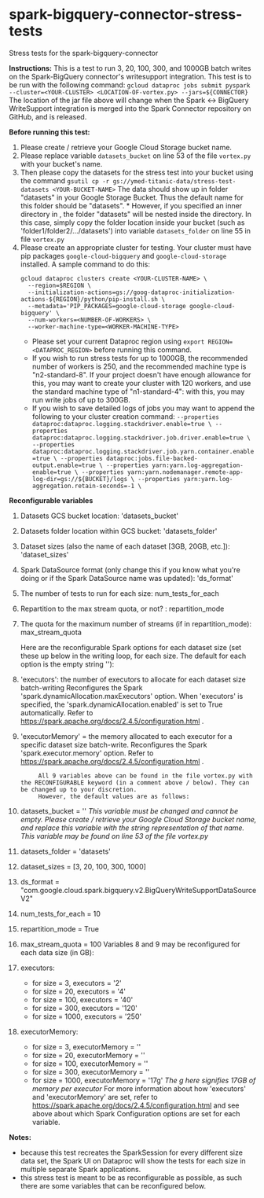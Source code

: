 # spark-bigquery-connector-stress-tests
Stress tests for the spark-bigquery-connector

**Instructions:**
			This is a test to run 3, 20, 100, 300, and 1000GB batch writes on the Spark-BigQuery connector's writesupport integration.
	This test is to be run with the following command:
		`gcloud dataproc jobs submit pyspark --cluster=<YOUR-CLUSTER> <LOCATION-OF-vortex.py> --jars=${CONNECTOR}`
	The location of the jar file above will change when the Spark <-> BigQuery WriteSupport integration is merged into the Spark Connector repository on GitHub, and is released.

**Before running this test:**
1. Please create / retrieve your Google Cloud Storage bucket name.
2. Please replace variable `datasets_bucket` on line 53 of the file `vortex.py` with your bucket's name.
3. Then please copy the datasets for the stress test into your bucket using the command `gsutil cp -r gs://ymed-titanic-data/stress-test-datasets <YOUR-BUCKET-NAME>` The data should show up in folder "datasets" in your Google Storage Bucket. Thus the default name for this folder should be "datasets".
		* However, if you specified an inner directory in <YOUR-BUCKET-NAME>, the folder "datasets" will be nested inside the directory. In this case, simply copy the folder location inside your bucket (such as 'folder1/folder2/.../datasets') into variable `datasets_folder` on line 55 in file `vortex.py`
4. Please create an appropriate cluster for testing. Your cluster must have pip packages `google-cloud-bigquery` and `google-cloud-storage` installed. A sample command to do this: 
	```
	gcloud dataproc clusters create <YOUR-CLUSTER-NAME> \
	  --region=$REGION \
	  --initialization-actions=gs://goog-dataproc-initialization-actions-${REGION}/python/pip-install.sh \
	  --metadata='PIP_PACKAGES=google-cloud-storage google-cloud-bigquery' \
	  --num-workers=<NUMBER-OF-WORKERS> \
	  --worker-machine-type=<WORKER-MACHINE-TYPE>
	```
	* Please set your current Dataproc region using `export REGION=<DATAPROC_REGION>` before running this command.
	* If you wish to run stress tests for up to 1000GB, the recommended number of workers is 250, and the recommended machine type is "n2-standard-8". If your project doesn't have enough allowance for this, you may want to create your cluster with 120 workers, and use the standard machine type of "n1-standard-4": with this, you may run write jobs of up to 300GB.
	* If you wish to save detailed logs of jobs you may want to append the following to your cluster creation command:
			```
	                --properties dataproc:dataproc.logging.stackdriver.enable=true \
			--properties dataproc:dataproc.logging.stackdriver.job.driver.enable=true \
			--properties dataproc:dataproc.logging.stackdriver.job.yarn.container.enable=true \
			--properties dataproc:jobs.file-backed-output.enable=true \
			--properties yarn:yarn.log-aggregation-enable=true \
			--properties yarn:yarn.nodemanager.remote-app-log-dir=gs://${BUCKET}/logs \
			--properties yarn:yarn.log-aggregation.retain-seconds=-1 \
	                ```

**Reconfigurable variables**
1. Datasets GCS bucket location: 'datasets_bucket'
2. Datasets folder location within GCS bucket: 'datasets_folder'
3. Dataset sizes (also the name of each dataset [3GB, 20GB, etc.]): 'dataset_sizes'
4. Spark DataSource format (only change this if you know what you're doing or if the Spark DataSource name was updated): 'ds_format'
5. The number of tests to run for each size: num_tests_for_each
6. Repartition to the max stream quota, or not? :  repartition_mode
7. The quota for the maximum number of streams (if in repartition_mode): max_stream_quota

	Here are the reconfigurable Spark options for each dataset size (set these up below in  the writing loop, for each size. The default for each option is the empty string ''):
8. 'executors': the number of executors to allocate for each dataset size batch-writing Reconfigures the Spark 'spark.dynamicAllocation.maxExecutors' option. When 'executors' is specified, the 'spark.dynamicAllocation.enabled' is set to True automatically. Refer to https://spark.apache.org/docs/2.4.5/configuration.html .
9. 'executorMemory' = the memory allocated to each executor for a specific dataset size batch-write. Reconfigures the Spark 'spark.executor.memory' option. Refer to https://spark.apache.org/docs/2.4.5/configuration.html .

			All 9 variables above can be found in the file vortex.py with the RECONFIGURABLE keyword (in a comment above / below). They can be changed up to your discretion.
			However, the default values are as follows:
1. datasets_bucket = '' *This variable must be changed and cannot be empty. Please create / retrieve your Google Cloud Storage bucket name, and replace this variable with the string representation of that name. This variable may be found on line 53 of the file vortex.py*
2. datasets_folder = 'datasets'
3. dataset_sizes = [3, 20, 100, 300, 1000]
4. ds_format = "com.google.cloud.spark.bigquery.v2.BigQueryWriteSupportDataSourceV2"
5. num_tests_for_each = 10
6. repartition_mode = True
7. max_stream_quota = 100
	Variables 8 and 9 may be reconfigured for each data size (in GB):
8. executors:
	* for size = 3, executors = '2'
	* for size = 20, executors = '4'
	* for size = 100, executors = '40'
	* for size = 300, executors = '120'
	* for size = 1000, executors = '250'
9. executorMemory:
	* for size = 3, executorMemory = ''
	* for size = 20, executorMemory = ''
	* for size = 100, executorMemory = ''
	* for size = 300, executorMemory = ''
	* for size = 1000, executorMemory = '17g' *The g here signifies 17GB of memory per executor*
	For more information about how 'executors' and 'executorMemory' are set, refer to https://spark.apache.org/docs/2.4.5/configuration.html and see above about which Spark Configuration options are set for each variable.



**Notes:**
* because this test recreates the SparkSession for every different size data set, the Spark UI on Dataproc will show the tests for each size in multiple separate Spark applications.
* this stress test is meant to be as reconfigurable as possible, as such there are some variables that can be reconfigured below.
